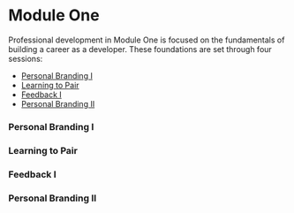 # Module One

Professional development in Module One is focused on the fundamentals of building a career as a developer. These foundations are set through four sessions:

* [Personal Branding I](https://github.com/turingschool/professional_skills/blob/master/module_one/personal_branding_p1.md)
* [Learning to Pair]() 
* [Feedback I]()
* [Personal Branding II](https://github.com/turingschool/professional_skills/blob/master/module_one/personal_branding_p2.md)

### Personal Branding I

### Learning to Pair

### Feedback I

### Personal Branding II



